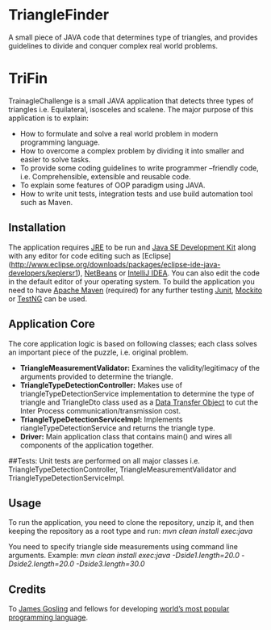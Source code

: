 # **Tri**angle**Fin**der
A small piece of JAVA code that determines type of triangles, and provides guidelines to divide and conquer complex real world problems.

# **TriFin**
TrainagleChallenge is a small JAVA application that detects three types of triangles i.e.  Equilateral, isosceles and scalene.  The major purpose of this application is to explain: 

*	How to formulate and solve a real world problem in modern programming language.
*	How to overcome a complex problem by dividing it into smaller and easier to solve tasks. 
*	To provide some coding guidelines to write programmer –friendly code, i.e.  Comprehensible, extensible and reusable code.
*	To explain some features of OOP paradigm using JAVA.
*	How to write unit tests, integration tests and use build automation tool such as Maven. 

## Installation
The application requires [JRE]( http://www.oracle.com/technetwork/java/javase/downloads/jre8-downloads-2133155.html) to be run and [Java SE Development Kit]( http://www.oracle.com/technetwork/java/javase/downloads/index.html) along with any editor for code editing such as [Eclipse] (http://www.eclipse.org/downloads/packages/eclipse-ide-java-developers/keplersr1), [NetBeans]( https://netbeans.org/features/java/) or [IntelliJ IDEA]( https://www.jetbrains.com/idea/). You can also edit the code in the default editor of your operating system.  To build the application you need to have [Apache Maven]( https://maven.apache.org/download.cgi) (required) for any further testing [Junit]( http://junit.org/junit4/), [Mockito]( http://mockito.org/) or [TestNG](http://testng.org/doc/index.html) can be used. 

## Application Core
The core application logic is based on following classes; each class solves an important piece of the puzzle, i.e. original problem.

*	**TriangleMeasurementValidator:** Examines the validity/legitimacy of the arguments provided to determine the triangle.
* **TriangleTypeDetectionController:** Makes use of triangleTypeDetectionService implementation to determine the type of triangle and TriangleDto class used as a [Data Transfer Object](https://en.wikipedia.org/wiki/Data_transfer_object) to cut the Inter Process communication/transmission cost. 
*	**TriangleTypeDetectionServiceImpl:** Implements riangleTypeDetectionService and returns the triangle type.
*	**Driver:**	Main application class that contains main() and wires all components of the application together.

##Tests: 
Unit tests are performed on all major classes i.e. TriangleTypeDetectionController, TriangleMeasurementValidator and TriangleTypeDetectionServiceImpl. 

## Usage
To run the application, you need to clone the repository, unzip it, and then keeping the repository as a root type and run:  *mvn clean install exec:java*

You need to specify triangle side measurements using command line arguments. 
Example:   *mvn clean install exec:java -Dside1.length=20.0 -Dside2.length=20.0 -Dside3.length=30.0*


## Credits 
To [James Gosling]( https://www.linkedin.com/in/jamesgosling) and fellows for developing [world’s most popular programming language](http://www.tiobe.com/tiobe_index). 




